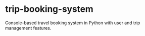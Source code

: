 # trip-booking-system
Console-based travel booking system in Python with user and trip management features.        
